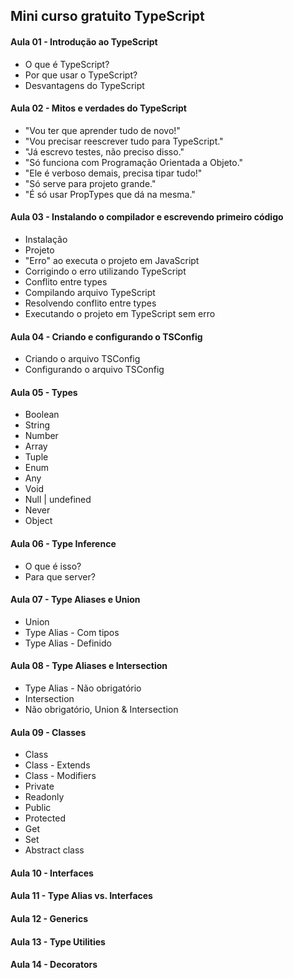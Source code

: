 <h2>Mini curso gratuito TypeScript</h2>

<h4>Aula 01 - Introdução ao TypeScript</h4>
<ul>
  <li>O que é TypeScript?</li>
  <li>Por que usar o TypeScript?</li>
  <li>Desvantagens do TypeScript</li>
 </ul>

<h4>Aula 02 - Mitos e verdades do TypeScript</h4>
<ul>
  <li>"Vou ter que aprender tudo de novo!"</li>
  <li>"Vou precisar reescrever tudo para TypeScript."</li>
  <li>"Já escrevo testes, não preciso disso."</li>
  <li>"Só funciona com Programação Orientada a Objeto."</li>
  <li>"Ele é verboso demais, precisa tipar tudo!"</li>
  <li>"Só serve para projeto grande."</li>
  <li>"É só usar PropTypes que dá na mesma."</li>
 </ul>
  
  <h4>Aula 03 - Instalando o compilador e escrevendo primeiro código</h4>
  <ul>
    <li>Instalação</li>
    <li>Projeto</li>
    <li>"Erro" ao executa o projeto em JavaScript</li>
    <li>Corrigindo o erro utilizando TypeScript</li>
    <li>Conflito entre types </li>
    <li>Compilando arquivo TypeScript</li>
    <li>Resolvendo conflito entre types</li>
    <li>Executando o projeto em TypeScript sem erro</li>
  </ul>
  
  <h4>Aula 04 -  Criando e configurando o TSConfig</h4>
  <ul>
    <li>Criando o arquivo TSConfig</li>
    <li>Configurando o arquivo TSConfig</li>
  </ul>
  
  <h4>Aula 05 - Types</h4>
  <ul>
  <li>Boolean</li>
  <li>String</li>
  <li>Number</li>
  <li>Array</li>
  <li>Tuple</li>
  <li>Enum</li>
  <li>Any</li>
  <li>Void</li>
  <li>Null | undefined</li>
  <li>Never</li>
  <li>Object</li>
  </ul>
  
  <h4>Aula 06 - Type Inference</h4>
  <ul>
  <li>O que é isso?</li>
  <li>Para que server?</li>
  </ul>
  
  <h4>Aula 07 - Type Aliases e Union</h4>
  <ul>
  <li>Union</li>
  <li>Type Alias - Com tipos</li>
  <li>Type Alias - Definido</li>
  </ul>
  
  <h4>Aula 08 - Type Aliases e Intersection</h4>
  <ul>
  <li>Type Alias - Não obrigatório</li>
  <li>Intersection</li>
  <li>Não obrigatório, Union & Intersection</li>
  </ul>
  
  <h4>Aula 09 - Classes</h4>
  <ul>
  <li>Class</li>
  <li>Class - Extends</li>
  <li>Class - Modifiers</li>
  <li>Private</li>
  <li>Readonly</li>
  <li>Public</li>
  <li>Protected</li>
  <li>Get</li>
  <li>Set</li>
  <li>Abstract class</li>
  </ul>
  
  <h4>Aula 10 - Interfaces</h4>
  
  <h4>Aula 11 - Type Alias vs. Interfaces</h4>
  
  <h4>Aula 12 - Generics</h4>
  
  <h4>Aula 13 - Type Utilities<h4>
  
  <h4>Aula 14 - Decorators</h4>
                                        
